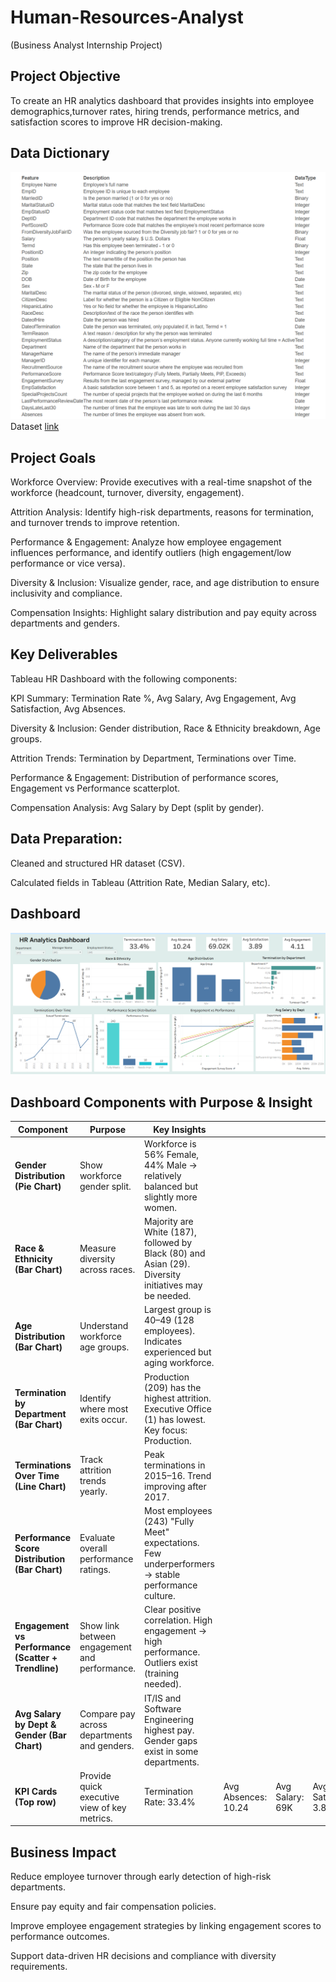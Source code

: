 # Human-Resources-Analyst
(Business Analyst Internship Project)

## Project Objective
To create an HR analytics dashboard that provides insights into employee demographics,turnover rates, hiring trends, performance metrics, and satisfaction scores to improve HR
decision-making.

## Data Dictionary
<img src="https://github.com/Anjalikumariyes/Human-Resources-Analyst/blob/main/Data_Dictionary.png" alt= "data"/>
 Dataset <a href = "https://github.com/Anjalikumariyes/Human-Resources-Analyst/blob/main/HRDataset_v14.csv">link</a>
 
## Project Goals
Workforce Overview: Provide executives with a real-time snapshot of the workforce (headcount, turnover, diversity, engagement).

Attrition Analysis: Identify high-risk departments, reasons for termination, and turnover trends to improve retention.

Performance & Engagement: Analyze how employee engagement influences performance, and identify outliers (high engagement/low performance or vice versa).

Diversity & Inclusion: Visualize gender, race, and age distribution to ensure inclusivity and compliance.

Compensation Insights: Highlight salary distribution and pay equity across departments and genders.

## Key Deliverables

Tableau HR Dashboard with the following components:

KPI Summary: Termination Rate %, Avg Salary, Avg Engagement, Avg Satisfaction, Avg Absences.

Diversity & Inclusion: Gender distribution, Race & Ethnicity breakdown, Age groups.

Attrition Trends: Termination by Department, Terminations over Time.

Performance & Engagement: Distribution of performance scores, Engagement vs Performance scatterplot.

Compensation Analysis: Avg Salary by Dept (split by gender).

## Data Preparation:

Cleaned and structured HR dataset (CSV).

Calculated fields in Tableau (Attrition Rate, Median Salary, etc).

## Dashboard 
<img src="https://github.com/Anjalikumariyes/Human-Resources-Analyst/blob/main/HR_Analysis_Dashboard.png" alt="Dashboard"/>

## Dashboard Components with Purpose & Insight

| Component                                           | Purpose                                       | Key Insights                                                                                          |                     |                 |                        |                      |
| --------------------------------------------------- | --------------------------------------------- | ----------------------------------------------------------------------------------------------------- | ------------------- | --------------- | ---------------------- | -------------------- |
| **Gender Distribution (Pie Chart)**                 | Show workforce gender split.                  | Workforce is 56% Female, 44% Male → relatively balanced but slightly more women.                      |                     |                 |                        |                      |
| **Race & Ethnicity (Bar Chart)**                    | Measure diversity across races.               | Majority are White (187), followed by Black (80) and Asian (29). Diversity initiatives may be needed. |                     |                 |                        |                      |
| **Age Distribution (Bar Chart)**                    | Understand workforce age groups.              | Largest group is 40–49 (128 employees). Indicates experienced but aging workforce.                    |                     |                 |                        |                      |
| **Termination by Department (Bar Chart)**           | Identify where most exits occur.              | Production (209) has the highest attrition. Executive Office (1) has lowest. Key focus: Production.   |                     |                 |                        |                      |
| **Terminations Over Time (Line Chart)**             | Track attrition trends yearly.                | Peak terminations in 2015–16. Trend improving after 2017.                                             |                     |                 |                        |                      |
| **Performance Score Distribution (Bar Chart)**      | Evaluate overall performance ratings.         | Most employees (243) "Fully Meet" expectations. Few underperformers → stable performance culture.     |                     |                 |                        |                      |
| **Engagement vs Performance (Scatter + Trendline)** | Show link between engagement and performance. | Clear positive correlation. High engagement → high performance. Outliers exist (training needed).     |                     |                 |                        |                      |
| **Avg Salary by Dept & Gender (Bar Chart)**         | Compare pay across departments and genders.   | IT/IS and Software Engineering highest pay. Gender gaps exist in some departments.                    |                     |                 |                        |                      |
| **KPI Cards (Top row)**                             | Provide quick executive view of key metrics.  | Termination Rate: 33.4%                                                                               | Avg Absences: 10.24 | Avg Salary: 69K | Avg Satisfaction: 3.89 | Avg Engagement: 4.11 |


## Business Impact

Reduce employee turnover through early detection of high-risk departments.

Ensure pay equity and fair compensation policies.

Improve employee engagement strategies by linking engagement scores to performance outcomes.

Support data-driven HR decisions and compliance with diversity requirements.
